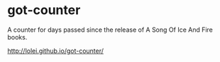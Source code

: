 # got-counter

A counter for days passed since the release of A Song Of Ice And Fire books.

http://lolei.github.io/got-counter/
